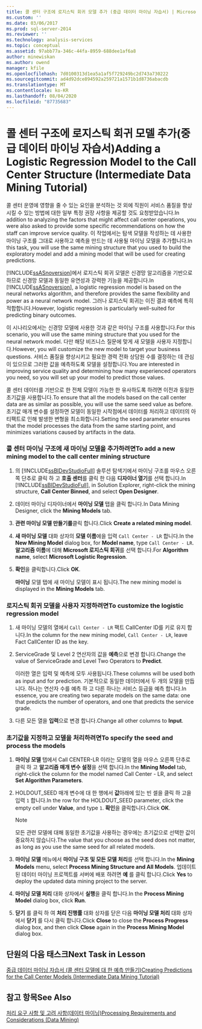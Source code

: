 ```yaml
---
title: 콜 센터 구조에 로지스틱 회귀 모델 추가 (중급 데이터 마이닝 자습서) | Microsoft Docs
ms.custom: ''
ms.date: 03/06/2017
ms.prod: sql-server-2014
ms.reviewer: ''
ms.technology: analysis-services
ms.topic: conceptual
ms.assetid: 97abb77a-346c-44fa-8959-688dee1af6a8
author: minewiskan
ms.author: owend
manager: kfile
ms.openlocfilehash: 7d0100313d1ea5a1af5f729249bc2d743a730222
ms.sourcegitcommit: ad4d92dce894592a259721a1571b1d8736abacdb
ms.translationtype: MT
ms.contentlocale: ko-KR
ms.lasthandoff: 08/04/2020
ms.locfileid: "87735683"
---
```

# <a name="adding-a-logistic-regression-model-to-the-call-center-structure-intermediate-data-mining-tutorial"></a><span data-ttu-id="fe338-102">콜 센터 구조에 로지스틱 회귀 모델 추가(중급 데이터 마이닝 자습서)</span><span class="sxs-lookup"><span data-stu-id="fe338-102">Adding a Logistic Regression Model to the Call Center Structure (Intermediate Data Mining Tutorial)</span></span>
  <span data-ttu-id="fe338-103">콜 센터 운영에 영향을 줄 수 있는 요인을 분석하는 것 외에 직원이 서비스 품질을 향상시킬 수 있는 방법에 대한 일부 특정 권장 사항을 제공할 것도 요청받았습니다.</span><span class="sxs-lookup"><span data-stu-id="fe338-103">In addition to analyzing the factors that might affect call center operations, you were also asked to provide some specific recommendations on how the staff can improve service quality.</span></span> <span data-ttu-id="fe338-104">이 작업에서는 탐색 모델을 작성하는 데 사용한 마이닝 구조를 그대로 사용하고 예측을 만드는 데 사용될 마이닝 모델을 추가합니다.</span><span class="sxs-lookup"><span data-stu-id="fe338-104">In this task, you will use the same mining structure that you used to build the exploratory model and add a mining model that will be used for creating predictions.</span></span>  
  
 <span data-ttu-id="fe338-105">[!INCLUDE[ssASnoversion](../includes/ssasnoversion-md.md)]에서 로지스틱 회귀 모델은 신경망 알고리즘을 기반으로 하므로 신경망 모델과 동일한 유연성과 강력한 기능을 제공합니다.</span><span class="sxs-lookup"><span data-stu-id="fe338-105">In [!INCLUDE[ssASnoversion](../includes/ssasnoversion-md.md)], a logistic regression model is based on the neural networks algorithm, and therefore provides the same flexibility and power as a neural network model.</span></span> <span data-ttu-id="fe338-106">그러나 로지스틱 회귀는 이진 결과 예측에 특히 적합합니다.</span><span class="sxs-lookup"><span data-stu-id="fe338-106">However, logistic regression is particularly well-suited for predicting binary outcomes.</span></span>  
  
 <span data-ttu-id="fe338-107">이 시나리오에서는 신경망 모델에 사용한 것과 같은 마이닝 구조를 사용합니다.</span><span class="sxs-lookup"><span data-stu-id="fe338-107">For this scenario, you will use the same mining structure that you used for the neural network model.</span></span> <span data-ttu-id="fe338-108">다만 해당 비즈니스 질문에 맞게 새 모델을 사용자 지정합니다.</span><span class="sxs-lookup"><span data-stu-id="fe338-108">However, you will customize the new model to target your business questions.</span></span> <span data-ttu-id="fe338-109">서비스 품질을 향상시키고 필요한 경력 전화 상담원 수를 결정하는 데 관심이 있으므로 그러한 값을 예측하도록 모델을 설정합니다.</span><span class="sxs-lookup"><span data-stu-id="fe338-109">You are interested in improving service quality and determining how many experienced operators you need, so you will set up your model to predict those values.</span></span>  
  
 <span data-ttu-id="fe338-110">콜 센터 데이터를 기반으로 한 전체 모델이 가능한 한 유사하도록 하려면 이전과 동일한 초기값을 사용합니다.</span><span class="sxs-lookup"><span data-stu-id="fe338-110">To ensure that all the models based on the call center data are as similar as possible, you will use the same seed value as before.</span></span> <span data-ttu-id="fe338-111">초기값 매개 변수를 설정하면 모델이 동일한 시작점에서 데이터를 처리하고 데이터의 아티팩트로 인해 발생한 변형을 최소화합니다.</span><span class="sxs-lookup"><span data-stu-id="fe338-111">Setting the seed parameter ensures that the model processes the data from the same starting point, and minimizes variations caused by artifacts in the data.</span></span>  
  
### <a name="to-add-a-new-mining-model-to-the-call-center-mining-structure"></a><span data-ttu-id="fe338-112">콜 센터 마이닝 구조에 새 마이닝 모델을 추가하려면</span><span class="sxs-lookup"><span data-stu-id="fe338-112">To add a new mining model to the call center mining structure</span></span>  
  
1.  <span data-ttu-id="fe338-113">의 [!INCLUDE[ssBIDevStudioFull](../includes/ssbidevstudiofull-md.md)] 솔루션 탐색기에서 마이닝 구조를 마우스 오른쪽 단추로 클릭 하 고 **호출 센터**를 클릭 한 다음 **디자이너 열기**를 선택 합니다.</span><span class="sxs-lookup"><span data-stu-id="fe338-113">In [!INCLUDE[ssBIDevStudioFull](../includes/ssbidevstudiofull-md.md)], in Solution Explorer, right-click the mining structure, **Call Center Binned**, and select **Open Designer**.</span></span>  
  
2.  <span data-ttu-id="fe338-114">데이터 마이닝 디자이너에서 **마이닝 모델** 탭을 클릭 합니다.</span><span class="sxs-lookup"><span data-stu-id="fe338-114">In Data Mining Designer, click the **Mining Models** tab.</span></span>  
  
3.  <span data-ttu-id="fe338-115">**관련 마이닝 모델 만들기를**클릭 합니다.</span><span class="sxs-lookup"><span data-stu-id="fe338-115">Click **Create a related mining model**.</span></span>  
  
4.  <span data-ttu-id="fe338-116">**새 마이닝 모델** 대화 상자의 **모델 이름**에을 입력 `Call Center - LR` 합니다.</span><span class="sxs-lookup"><span data-stu-id="fe338-116">In the **New Mining Model** dialog box, for **Model name**, type `Call Center - LR`.</span></span>  <span data-ttu-id="fe338-117">**알고리즘 이름**에 대해 **Microsoft 로지스틱 회귀**를 선택 합니다.</span><span class="sxs-lookup"><span data-stu-id="fe338-117">For **Algorithm name**, select **Microsoft Logistic Regression**.</span></span>  
  
5.  <span data-ttu-id="fe338-118">**확인**을 클릭합니다.</span><span class="sxs-lookup"><span data-stu-id="fe338-118">Click **OK**.</span></span>  
  
     <span data-ttu-id="fe338-119">**마이닝** 모델 탭에 새 마이닝 모델이 표시 됩니다.</span><span class="sxs-lookup"><span data-stu-id="fe338-119">The new mining model is displayed in the **Mining Models** tab.</span></span>  
  
### <a name="to-customize-the-logistic-regression-model"></a><span data-ttu-id="fe338-120">로지스틱 회귀 모델을 사용자 지정하려면</span><span class="sxs-lookup"><span data-stu-id="fe338-120">To customize the logistic regression model</span></span>  
  
1.  <span data-ttu-id="fe338-121">새 마이닝 모델의 열에서 `Call Center - LR` 팩트 CallCenter ID를 키로 유지 합니다.</span><span class="sxs-lookup"><span data-stu-id="fe338-121">In the column for the new mining model, `Call Center - LR`, leave Fact CallCenter ID as the key.</span></span>  
  
2.  <span data-ttu-id="fe338-122">ServiceGrade 및 Level 2 연산자의 값을 **예측**으로 변경 합니다.</span><span class="sxs-lookup"><span data-stu-id="fe338-122">Change the value of ServiceGrade and Level Two Operators to **Predict**.</span></span>  
  
     <span data-ttu-id="fe338-123">이러한 열은 입력 및 예측에 모두 사용됩니다.</span><span class="sxs-lookup"><span data-stu-id="fe338-123">These columns will be used both as input and for prediction.</span></span> <span data-ttu-id="fe338-124">기본적으로 동일한 데이터에서 두 개의 모델을 만듭니다. 하나는 연산자 수를 예측 하 고 다른 하나는 서비스 등급을 예측 합니다.</span><span class="sxs-lookup"><span data-stu-id="fe338-124">In essence, you are creating two separate models on the same data: one that predicts the number of operators, and one that predicts the service grade.</span></span>  
  
3.  <span data-ttu-id="fe338-125">다른 모든 열을 **입력**으로 변경 합니다.</span><span class="sxs-lookup"><span data-stu-id="fe338-125">Change all other columns to **Input**.</span></span>  
  
### <a name="to-specify-the-seed-and-process-the-models"></a><span data-ttu-id="fe338-126">초기값을 지정하고 모델을 처리하려면</span><span class="sxs-lookup"><span data-stu-id="fe338-126">To specify the seed and process the models</span></span>  
  
1.  <span data-ttu-id="fe338-127">**마이닝 모델** 탭에서 Call CENTER-LR 이라는 모델의 열을 마우스 오른쪽 단추로 클릭 하 고 **알고리즘 매개 변수 설정**을 선택 합니다.</span><span class="sxs-lookup"><span data-stu-id="fe338-127">In the **Mining Model** tab, right-click the column for the model named Call Center - LR, and select **Set Algorithm Parameters**.</span></span>  
  
2.  <span data-ttu-id="fe338-128">HOLDOUT_SEED 매개 변수에 대 한 행에서 **값**아래에 있는 빈 셀을 클릭 하 고을 입력 `1` 합니다.</span><span class="sxs-lookup"><span data-stu-id="fe338-128">In the row for the HOLDOUT_SEED parameter, click the empty cell under **Value**, and type `1`.</span></span> <span data-ttu-id="fe338-129">**확인**을 클릭합니다.</span><span class="sxs-lookup"><span data-stu-id="fe338-129">Click **OK**.</span></span>  
  
    > [!NOTE]  
    >  <span data-ttu-id="fe338-130">모든 관련 모델에 대해 동일한 초기값을 사용하는 경우에는 초기값으로 선택한 값이 중요하지 않습니다.</span><span class="sxs-lookup"><span data-stu-id="fe338-130">The value that you choose as the seed does not matter, as long as you use the same seed for all related models.</span></span>  
  
3.  <span data-ttu-id="fe338-131">**마이닝 모델** 메뉴에서 **마이닝 구조 및 모든 모델 처리**를 선택 합니다.</span><span class="sxs-lookup"><span data-stu-id="fe338-131">In the **Mining Models** menu, select **Process Mining Structure and All Models**.</span></span> <span data-ttu-id="fe338-132">업데이트 된 데이터 마이닝 프로젝트를 서버에 배포 하려면 **예** 를 클릭 합니다.</span><span class="sxs-lookup"><span data-stu-id="fe338-132">Click **Yes** to deploy the updated data mining project to the server.</span></span>  
  
4.  <span data-ttu-id="fe338-133">**마이닝 모델 처리** 대화 상자에서 **실행**을 클릭 합니다.</span><span class="sxs-lookup"><span data-stu-id="fe338-133">In the **Process Mining Model** dialog box, click **Run**.</span></span>  
  
5.  <span data-ttu-id="fe338-134">**닫기** 를 클릭 하 여 **처리 진행률** 대화 상자를 닫은 다음 **마이닝 모델 처리** 대화 상자에서 **닫기** 를 다시 클릭 합니다.</span><span class="sxs-lookup"><span data-stu-id="fe338-134">Click **Close** to close the **Process Progress** dialog box, and then click **Close** again in the **Process Mining Model** dialog box.</span></span>  
  
## <a name="next-task-in-lesson"></a><span data-ttu-id="fe338-135">단원의 다음 태스크</span><span class="sxs-lookup"><span data-stu-id="fe338-135">Next Task in Lesson</span></span>  
 [<span data-ttu-id="fe338-136">중급 데이터 마이닝 자습서 &#40;콜 센터 모델에 대 한 예측 만들기&#41;</span><span class="sxs-lookup"><span data-stu-id="fe338-136">Creating Predictions for the Call Center Models &#40;Intermediate Data Mining Tutorial&#41;</span></span>](../../2014/tutorials/create-predictions-call-center-models-intermediate-data-mining-tutorial.md)  
  
## <a name="see-also"></a><span data-ttu-id="fe338-137">참고 항목</span><span class="sxs-lookup"><span data-stu-id="fe338-137">See Also</span></span>  
 [<span data-ttu-id="fe338-138">처리 요구 사항 및 고려 사항&#40;데이터 마이닝&#41;</span><span class="sxs-lookup"><span data-stu-id="fe338-138">Processing Requirements and Considerations &#40;Data Mining&#41;</span></span>](../../2014/analysis-services/data-mining/processing-requirements-and-considerations-data-mining.md)  
  
  
